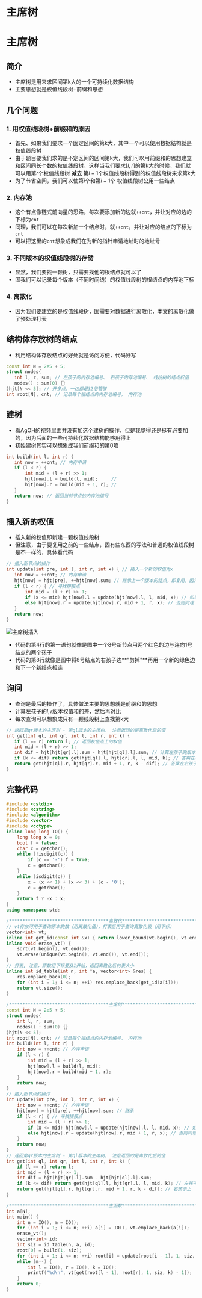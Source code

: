 # 主席树


# 主席树

## 简介

- 主席树是用来求区间第k大的一个可持续化数据结构
- 主要思想就是权值线段树+前缀和思想

## 几个问题

### 1. 用权值线段树+前缀和的原因

- 首先、如果我们要求一个固定区间的第k大，其中一个可以使用数据结构就是权值线段树
- 由于题目要我们求的是不定区间的区间第k大，我们可以用前缀和的思想建立和区间同长个数的权值线段树，这样当我们要求$[l, r]$的第k大的时候，我们就可以用第$r$个权值线段树 **减去** 第$l - 1$个权值线段树得到的权值线段树来求第k大
- 为了节省空间，我们可以使第$i$个和第$i - 1$个 权值线段树公用一些结点

### 2. 内存池

- 这个有点像链式前向星的思路，每次要添加新的边就`++cnt`，并让对应的边的下标为`cnt`
- 同理，我们可以在每次新加一个结点时，就`++cnt`，并让对应的结点的下标为`cnt`
- 可以把这里的`cnt`想象成我们在为新的指针申请地址时的地址号

### 3. 不同版本的权值线段树的存储

- 显然，我们要找一颗树，只需要找他的根结点就可以了
- 固我们可以记录每个版本（不同时间线）的权值线段树的根结点的内存池下标

### 4. 离散化

- 因为我们要建立的是权值线段树，固需要对数据进行离散化，本文的离散化做了预处理打表

## 结构体存放树的结点

- 利用结构体存放结点的好处就是访问方便，代码好写

 ```cpp
const int N = 2e5 + 5;
struct nodes{
    int l, r, sum; // 左孩子的内存池编号、 右孩子内存池编号、 线段树的结点权值
    nodes() : sum(0) {} 
}hjt[N << 5]; // 开多点，一边都是32倍管够
int root[N], cnt; // 记录每个根结点的内存池编号， 内存池
 ```



## 建树

- 看AgOH的视频里面并没有加这个建树的操作，但是我觉得还是挺有必要加的，因为后面的一些可持续化数据结构能够用得上
- 初始建树其实可以想象成我们前缀和的第0项

 ```cpp
int build(int l, int r) {
    int now = ++cnt; // 内存申请
    if (l < r) {
        int mid = (l + r) >> 1;
        hjt[now].l = build(l, mid);     // 
        hjt[now].r = build(mid + 1, r); // 
    }
    return now; // 返回当前节点的内存池编号
}
 ```

## 插入新的权值

- 插入新的权值即新建一颗权值线段树
- 但注意，由于要复用之前的一些结点，固有些东西的写法和普通的权值线段树是不一样的，具体看代码

 ```cpp
// 插入新节点的操作
int update(int pre, int l, int r, int x) { // 插入一个新的权值为x
    int now = ++cnt; // 内存申请
    hjt[now] = hjt[pre], ++hjt[now].sum; // 继承上一个版本的结点，即复用，因为新加了一个值，所以结点权值+1
    if (l < r) { // 寻找拼接点
        int mid = (l + r) >> 1;
        if (x <= mid) hjt[now].l = update(hjt[now].l, l, mid, x); // 如果x在左边，则让当前新节点的左孩子接继承后的左孩子
        else hjt[now].r = update(hjt[now].r, mid + 1, r, x); // 否则同理
    }
    return now;
}
 ```



![主席树插入](https://cdn.jsdelivr.net/gh/haofish/ImgHosting/haofishPIC主席树.png)

- 代码的第4行的第一语句就像是图中一个8号新节点用两个红色的边与连向1号结点的两个孩子
- 代码的第8行就像是图中将8号结点的右孩子边**"剪掉"**再用一个新的绿色边和下一个新结点相连

## 询问

- 查询是最后的操作了，具体做法主要的思想就是前缀和的思想
- 计算左孩子的$l, r$版本权值和的差，然后再对比
- 每次查询可以想象成只有一颗线段树上查找第k大

 ```cpp
// 返回第qr版本的主席树 - 第ql版本的主席树， 注意返回的是离散化后的值
int get(int ql, int qr, int l, int r, int k) {
    if (l == r) return l; // 返回权值点上的权值
    int mid = (l + r) >> 1;
    int dif = hjt[hjt[qr].l].sum - hjt[hjt[ql].l].sum; // 计算左孩子的版本权值和的差
    if (k <= dif) return get(hjt[ql].l, hjt[qr].l, l, mid, k); // 答案在左孩子上
    return get(hjt[ql].r, hjt[qr].r, mid + 1, r, k - dif); // 答案在右孩子上，记得这时是找第k - dif的
}
 ```

## 完整代码

```cpp
#include <cstdio>
#include <cstring>
#include <algorithm>
#include <vector>
#include <cctype>
inline long long IO() {
    long long x = 0;
    bool f = false;
    char c = getchar();
    while (!isdigit(c)) {
        if (c == '-') f = true;
        c = getchar();
    }
    while (isdigit(c)) {
        x = (x << 1) + (x << 3) + (c - '0');
        c = getchar();
    }
    return f ? -x : x;
}
using namespace std;

/*************************************离散化********************************************/
// vt存放可用于查询原本的数（用离散化值），打表后用于查询离散化表（用下标）
vector<int> vt;
inline int get_id(const int &x) { return lower_bound(vt.begin(), vt.end(), x) - vt.begin() + 1; }
inline void erase_vt() {
    sort(vt.begin(), vt.end());
    vt.erase(unique(vt.begin(), vt.end()), vt.end());
}
// 打表, 注意，原数组下标要从1开始，返回离散化后的表大小
inline int id_table(int n, int *a, vector<int> &res) { 
    res.emplace_back(0);
    for (int i = 1; i <= n; ++i) res.emplace_back(get_id(a[i]));
    return vt.size();
}

/*************************************主席树********************************************/
const int N = 2e5 + 5;
struct nodes{
    int l, r, sum;
    nodes() : sum(0) {}
}hjt[N << 5];
int root[N], cnt; // 记录每个根结点的内存池编号， 内存池
int build(int l, int r) {
    int now = ++cnt; // 内存申请
    if (l < r) {
        int mid = (l + r) >> 1;
        hjt[now].l = build(l, mid);
        hjt[now].r = build(mid + 1, r);
    }
    return now;
}
// 插入新节点的操作
int update(int pre, int l, int r, int x) {
    int now = ++cnt; // 内存申请
    hjt[now] = hjt[pre], ++hjt[now].sum; // 继承
    if (l < r) { // 寻找拼接点
        int mid = (l + r) >> 1;
        if (x <= mid) hjt[now].l = update(hjt[now].l, l, mid, x); // 如果x在左边，则让当前新节点的左孩子接继承后的左孩子
        else hjt[now].r = update(hjt[now].r, mid + 1, r, x); // 否则同理
    }
    return now;
}
// 返回第qr版本的主席树 - 第ql版本的主席树， 注意返回的是离散化后的值
int get(int ql, int qr, int l, int r, int k) {
    if (l == r) return l;
    int mid = (l + r) >> 1;
    int dif = hjt[hjt[qr].l].sum - hjt[hjt[ql].l].sum;
    if (k <= dif) return get(hjt[ql].l, hjt[qr].l, l, mid, k); // 左孩子上
    return get(hjt[ql].r, hjt[qr].r, mid + 1, r, k - dif); // 右孩子上
}

/*************************************主函数********************************************/
int a[N];
int main() {
    int n = IO(), m = IO();
    for (int i = 1; i <= n; ++i) a[i] = IO(), vt.emplace_back(a[i]);
    erase_vt();
    vector<int> id;
    int siz = id_table(n, a, id);
    root[0] = build(1, siz);
    for (int i = 1; i <= n; ++i) root[i] = update(root[i - 1], 1, siz, id[i]);
    while (m--) {
        int l = IO(), r = IO(), k = IO();
        printf("%d\n", vt[get(root[l - 1], root[r], 1, siz, k) - 1]);
    }
    return 0;
}
```



